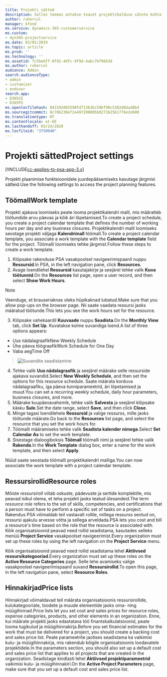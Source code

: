 ```yaml
---
title: Projekti sätted
description: Selles teemas antakse teavet projektihalduse sätete kohta.
author: ruhercul
manager: kfend
ms.service: dynamics-365-customerservice
ms.custom:
- dyn365-projectservice
ms.date: 03/01/2019
ms.topic: article
ms.prod: ''
ms.technology: ''
ms.assetid: 7c5be6ff-8f92-4dfc-9f9d-4abc76f96638
ms.author: ruhercul
audience: Admin
search.audienceType:
- admin
- customizer
- enduser
search.app:
- D365CE
- D365PS
ms.openlocfilehash: 843192092598fd713b3bc59bf90c5362d0dad8b4
ms.sourcegitcommit: 8c786230ef2a497280885b827162561776e2eb00
ms.translationtype: HT
ms.contentlocale: et-EE
ms.lasthandoff: 03/24/2020
ms.locfileid: "3750940"
---
```

# <a name="project-settings"></a><span data-ttu-id="fa0f8-103">Projekti sätted</span><span class="sxs-lookup"><span data-stu-id="fa0f8-103">Project settings</span></span>

[!INCLUDE[cc-applies-to-psa-app-3.x](../includes/cc-applies-to-psa-app-3x.md)]

<span data-ttu-id="fa0f8-104">Projekti plaanimise funktsioonidele juurdepääsemiseks kasutage järgmisi sätteid.</span><span class="sxs-lookup"><span data-stu-id="fa0f8-104">Use the following settings to access the project planning features.</span></span>

## <a name="work-template"></a><span data-ttu-id="fa0f8-105">Töömall</span><span class="sxs-lookup"><span data-stu-id="fa0f8-105">Work template</span></span>

<span data-ttu-id="fa0f8-106">Projekti ajakava loomiseks peate looma projektikalendri malli, mis määratleb töötundide arvu päevas ja kõik äri lõpetamised.</span><span class="sxs-lookup"><span data-stu-id="fa0f8-106">To create a project schedule, you create a project calendar template that defines the number of working hours per day and any business closures.</span></span> <span data-ttu-id="fa0f8-107">Projektikalendri malli loomiseks seostage projekti väljaga **Kalendrimall** töömall.</span><span class="sxs-lookup"><span data-stu-id="fa0f8-107">To create a project calendar template, you associate a work template with the **Calendar template** field for the project.</span></span> <span data-ttu-id="fa0f8-108">Töömalli loomiseks tehke järgmist.</span><span class="sxs-lookup"><span data-stu-id="fa0f8-108">Follow these steps to create a work template.</span></span>

1. <span data-ttu-id="fa0f8-109">Klõpsake rakenduse PSA vasakpoolsel navigeerimispaanil nuppu **Ressursid**.</span><span class="sxs-lookup"><span data-stu-id="fa0f8-109">In PSA, in the left navigation pane, click **Resources**.</span></span> 
2. <span data-ttu-id="fa0f8-110">Avage loendilehel **Ressursid** kasutajakirje ja seejärel tehke valik **Kuva töötunnid**.</span><span class="sxs-lookup"><span data-stu-id="fa0f8-110">On the **Resources** list page, open a user record, and then select **Show Work Hours**.</span></span>

  > [!NOTE]
  > <span data-ttu-id="fa0f8-111">Veenduge, et brauseriaknas oleks hüpikaknad lubatud.</span><span class="sxs-lookup"><span data-stu-id="fa0f8-111">Make sure that you allow pop-ups on the browser page.</span></span> <span data-ttu-id="fa0f8-112">Nii saate vaadata ressursi jaoks määratud töötunde.</span><span class="sxs-lookup"><span data-stu-id="fa0f8-112">This lets you see the work hours set for the resource.</span></span>
  
3. <span data-ttu-id="fa0f8-113">Klõpsake vahekaardil **Kuuvaade** nuppu **Seadista**.</span><span class="sxs-lookup"><span data-stu-id="fa0f8-113">On the **Monthly View** tab, click **Set Up**.</span></span> <span data-ttu-id="fa0f8-114">Kuvatakse kolme suvandiga loend.</span><span class="sxs-lookup"><span data-stu-id="fa0f8-114">A list of three options appears:</span></span> 

  - <span data-ttu-id="fa0f8-115">Uus nädalagraafik</span><span class="sxs-lookup"><span data-stu-id="fa0f8-115">New Weekly Schedule</span></span>
  - <span data-ttu-id="fa0f8-116">Ühe päeva töögraafik</span><span class="sxs-lookup"><span data-stu-id="fa0f8-116">Work Schedule for One Day</span></span>
  - <span data-ttu-id="fa0f8-117">Vaba aeg</span><span class="sxs-lookup"><span data-stu-id="fa0f8-117">Time Off</span></span>

> ![Suvandite seadistamine](media/project-13.png)

4. <span data-ttu-id="fa0f8-119">Tehke valik **Uus nädalagraafik** ja seejärel määrake selle ressurside ajakava suvandid.</span><span class="sxs-lookup"><span data-stu-id="fa0f8-119">Select **New Weekly Schedule**, and then set the options for this resource schedule.</span></span> <span data-ttu-id="fa0f8-120">Saate määrata korduva nädalagraafiku, iga päeva tunniparameetrid, äri lõpetamised ja muud.</span><span class="sxs-lookup"><span data-stu-id="fa0f8-120">You can set a recurring weekly schedule, daily hour parameters, business closures, and more.</span></span>
5. <span data-ttu-id="fa0f8-121">Määrake kuupäevavahemik, tehke valik **Salvesta** ja seejärel klõpsake käsku **Sule**.</span><span class="sxs-lookup"><span data-stu-id="fa0f8-121">Set the date range, select **Save**, and then click **Close**.</span></span> 
6. <span data-ttu-id="fa0f8-122">Minge tagasi loendilehele **Ressursid** ja valige ressurss, mille jaoks töötunde määrate.</span><span class="sxs-lookup"><span data-stu-id="fa0f8-122">Go back to the **Resources** list page, and select the resource that you set the work hours for.</span></span> 
7. <span data-ttu-id="fa0f8-123">Töömalli määramiseks tehke valik **Seadista kalender nimega**.</span><span class="sxs-lookup"><span data-stu-id="fa0f8-123">Select **Set Calendar As** to set the work template.</span></span> 
8. <span data-ttu-id="fa0f8-124">Sisestage dialoogiboksis **Töömall** töömalli nimi ja seejärel tehke valik **Rakenda**.</span><span class="sxs-lookup"><span data-stu-id="fa0f8-124">In the **Work Template** dialog box, enter a name for the work template, and then select **Apply**.</span></span> 

<span data-ttu-id="fa0f8-125">Nüüd saate seostada töömalli projektikalendri malliga.</span><span class="sxs-lookup"><span data-stu-id="fa0f8-125">You can now associate the work template with a project calendar template.</span></span>

## <a name="resource-roles"></a><span data-ttu-id="fa0f8-126">Ressursirollid</span><span class="sxs-lookup"><span data-stu-id="fa0f8-126">Resource roles</span></span>

<span data-ttu-id="fa0f8-127">Mõiste *ressursiroll* viitab oskuste, pädevuste ja sertide komplektile, mis peavad isikul olema, et teha projekti jaoks teatud ülesandeid.</span><span class="sxs-lookup"><span data-stu-id="fa0f8-127">The term *resource role* refers to the set of skills, competencies, and certifications that a person must have to perform a specific set of tasks on a project.</span></span> <span data-ttu-id="fa0f8-128">Rakendus PSA võimaldab teil vastavalt rollile, millega ressurss seotud on, ressursi ajakulu arvesse võtta ja sellega arveldada.</span><span class="sxs-lookup"><span data-stu-id="fa0f8-128">PSA lets you cost and bill a resource's time based on the role that the resource is associated with.</span></span> <span data-ttu-id="fa0f8-129">Kõik organisatsioonid peavad need rollid seadistama, kasutades selleks menüü **Project Service** vasakpoolset navigeerimist.</span><span class="sxs-lookup"><span data-stu-id="fa0f8-129">Every organization must set up these roles by using the left navigation on the **Project Service** menu.</span></span>

<span data-ttu-id="fa0f8-130">Kõik organisatsioonid peavad need rollid seadistama lehel **Aktiivsed ressursikategooriad**.</span><span class="sxs-lookup"><span data-stu-id="fa0f8-130">Every organization must set up these roles on the **Active Resource Categories** page.</span></span> <span data-ttu-id="fa0f8-131">Selle lehe avamiseks valige vasakpoolsel navigeerimispaanil suvand **Ressursirollid**.</span><span class="sxs-lookup"><span data-stu-id="fa0f8-131">To open this page, in the left navigation pane, select **Resource Roles**.</span></span>

## <a name="price-lists"></a><span data-ttu-id="fa0f8-132">Hinnakirjad</span><span class="sxs-lookup"><span data-stu-id="fa0f8-132">Price lists</span></span>

<span data-ttu-id="fa0f8-133">Hinnakirjad võimaldavad teil määrata organisatsioonis ressursirollide, kulukategooriate, toodete ja muude elementide jaoks oma- ning müügihinnad.</span><span class="sxs-lookup"><span data-stu-id="fa0f8-133">Price lists let you set cost and sales prices for resource roles, expense categories, products, and other elements in an organization.</span></span> <span data-ttu-id="fa0f8-134">Enne, kui määrate projekti jaoks edastatava töö finantskalkulatsioonid, peate looma tugikulud ja müügihinnakirja.</span><span class="sxs-lookup"><span data-stu-id="fa0f8-134">Before you set financial estimates for the work that must be delivered for a project, you should create a backing cost and sales price list.</span></span> <span data-ttu-id="fa0f8-135">Peate parameetrite jaotises seadistama ka vaikimisi kulu- ja müügihinnakirja, mis rakendub kõigile organisatsioonis loodavatele projektidele.</span><span class="sxs-lookup"><span data-stu-id="fa0f8-135">In the parameters section, you should also set up a default cost and sales price list that applies to all projects that are created in the organization.</span></span> <span data-ttu-id="fa0f8-136">Seadistage kindlasti lehel **Aktiivsed projektiparameetrid** vaikimisi kulu- ja müügihinnakiri.</span><span class="sxs-lookup"><span data-stu-id="fa0f8-136">On the **Active Project Parameters** page, make sure that you set up a default cost and sales price list.</span></span>
